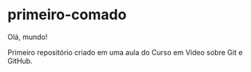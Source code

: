 # primeiro-comado
 Olá, mundo!

 Primeiro repositório criado em uma aula do Curso em Video sobre Git e GitHub.
